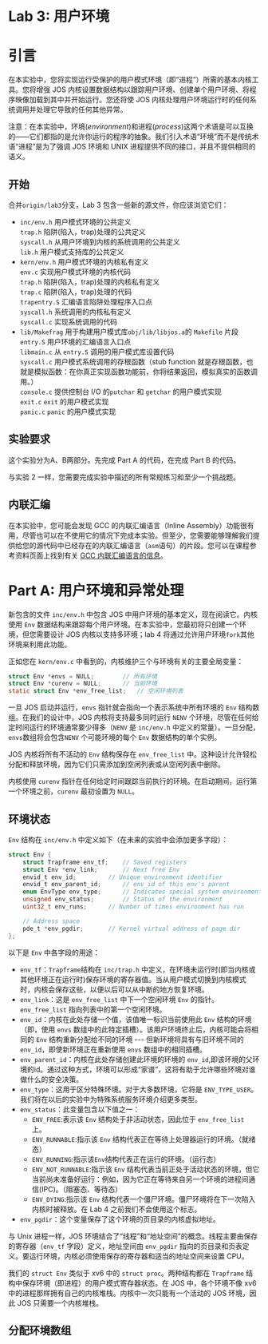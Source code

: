 # Lab 3: 用户环境

# 引言
在本实验中，您将实现运行受保护的用户模式环境（即“进程”）所需的基本内核工具。您将增强 JOS 内核设置数据结构以跟踪用户环境、创建单个用户环境、将程序映像加载到其中并开始运行。您还将使 JOS 内核处理用户环境运行时的任何系统调用并处理它导致的任何其他异常。

注意：在本实验中，环境(*environment*)和进程(*process*)这两个术语是可以互换的——它们都指的是允许你运行的程序的抽象。我们引入术语“环境”而不是传统术语“进程”是为了强调 JOS 环境和 UNIX 进程提供不同的接口，并且不提供相同的语义。

## 开始
合并`origin/lab3`分支，Lab 3 包含一些新的源文件，你应该浏览它们：
* `inc/env.h`	    用户模式环境的公共定义    
        `trap.h`	陷阱(陷入，trap)处理的公共定义    
        `syscall.h`	从用户环境到内核的系统调用的公共定义    
        `lib.h`	    用户模式支持库的公共定义   
* `kern/env.h`	    用户模式环境的内核私有定义      
        `env.c`	    实现用户模式环境的内核代码     
        `trap.h`	陷阱(陷入，trap)处理的内核私有定义     
        `trap.c`	陷阱(陷入，trap)处理的代码      
        `trapentry.S`	汇编语言陷阱处理程序入口点     
        `syscall.h`	系统调用的内核私有定义       
        `syscall.c`	实现系统调用的代码      
* `lib/Makefrag`	用于构建用户模式库`obj/lib/libjos.a`的 `Makefile` 片段      
    `entry.S`	用户环境的汇编语言入口点     
    `libmain.c`	从 `entry.S` 调用的用户模式库设置代码     
    `syscall.c`	用户模式系统调用的存根函数（stub function 就是存根函数，也就是模拟函数：在你真正实现函数功能前，你将结果返回，模拟真实的函数调用。）    
    `console.c`	提供控制台 I/O 的`putchar` 和 `getchar` 的用户模式实现     
    `exit.c`	`exit` 的用户模式实现    
    `panic.c`	`panic` 的用户模式实现    

## 实验要求
这个实验分为A、B两部分。先完成 Part A 的代码，在完成 Part B 的代码。

与实验 2 一样，您需要完成实验中描述的所有常规练习和至少一个挑战题。

## 内联汇编
在本实验中，您可能会发现 GCC 的内联汇编语言（Inline Assembly）功能很有用，尽管也可以在不使用它的情况下完成本实验。但至少，您需要能够理解我们提供给您的源代码中已经存在的内联汇编语言（`asm`语句）的片段。您可以在课程参考资料页面上找到有关 [GCC 内联汇编语言的信息](https://pdos.csail.mit.edu/6.828/2018/reference.html)。

# Part A: 用户环境和异常处理
新包含的文件 `inc/env.h` 中包含 JOS 中用户环境的基本定义，现在阅读它。内核使用 `Env` 数据结构来跟踪每个用户环境。在本实验中，您最初将只创建一个环境，但您需要设计 JOS 内核以支持多环境；lab 4 将通过允许用户环境`fork`其他环境来利用此功能。

正如您在 `kern/env.c` 中看到的，内核维护三个与环境有关的主要全局变量：
```c
struct Env *envs = NULL;		// 所有环境
struct Env *curenv = NULL;		// 当前环境
static struct Env *env_free_list;	// 空闲环境列表
```

一旦 JOS 启动并运行，`envs` 指针就会指向一个表示系统中所有环境的 `Env` 结构数组。在我们的设计中，JOS 内核将支持最多同时运行 `NENV` 个环境，尽管在任何给定时间运行的环境通常要少得多（`NENV` 是 `inc/env.h` 中定义的常量）。一旦分配，`envs`数组将会包含`NENV` 个可能环境的每个 `Env` 数据结构的单个实例。

JOS 内核将所有不活动的 `Env` 结构保存在 `env_free_list` 中。这种设计允许轻松分配和释放环境，因为它们只需添加到空闲列表或从空闲列表中删除。

内核使用 `curenv` 指针在任何给定时间跟踪当前执行的环境。在启动期间，运行第一个环境之前，`curenv` 最初设置为 `NULL`。

## 环境状态
`Env` 结构在 `inc/env.h` 中定义如下（在未来的实验中会添加更多字段）：
```c
struct Env {
	struct Trapframe env_tf;	// Saved registers
	struct Env *env_link;		// Next free Env
	envid_t env_id;			// Unique environment identifier
	envid_t env_parent_id;		// env_id of this env's parent
	enum EnvType env_type;		// Indicates special system environments
	unsigned env_status;		// Status of the environment
	uint32_t env_runs;		// Number of times environment has run

	// Address space
	pde_t *env_pgdir;		// Kernel virtual address of page dir
};
```

以下是 `Env` 中各字段的用途：    
* `env_tf`：`Trapframe`结构在 `inc/trap.h` 中定义，在环境未运行时(即当内核或其他环境正在运行时)保存环境的寄存器值。当从用户模式切换到内核模式时，内核会保存这些，以便以后可以从中断的地方恢复环境。     
* `env_link`：这是 `env_free_list` 中下一个空闲环境 `Env` 的指针。 `env_free_list` 指向列表中的第一个空闲环境。    
* `env_id`：内核在此处存储一个值，该值唯一标识当前使用此 `Env` 结构的环境（即，使用 `envs` 数组中的此特定插槽）。该用户环境终止后，内核可能会将相同的 `Env` 结构重新分配给不同的环境 --- 但新环境将具有与旧环境不同的 `env_id`，即使新环境正在重新使用 `envs` 数组中的相同插槽。      
* `env_parent_id`：内核在此处存储创建此环境的环境的 `env_id`,即该环境的父环境的id。通过这种方式，环境可以形成“家谱”，这将有助于允许哪些环境对谁做什么的安全决策。     
* `env_type`：这用于区分特殊环境。对于大多数环境，它将是 `ENV_TYPE_USER`。我们将在以后的实验中为特殊系统服务环境介绍更多类型。     
* `env_status`：此变量包含以下值之一：
   * `ENV_FREE`:表示该 `Env` 结构处于非活动状态，因此位于 `env_free_list` 上。     
   * `ENV_RUNNABLE`:指示该 `Env` 结构代表正在等待上处理器运行的环境。（就绪态）   
   * `ENV_RUNNING`:指示该`Env`结构代表正在运行的环境。（运行态）     
   * `ENV_NOT_RUNNABLE`:指示该 `Env` 结构代表当前正处于活动状态的环境，但它当前尚未准备好运行：例如，因为它正在等待来自另一个环境的进程间通信(IPC)。（阻塞态、等待态）       
   * `ENV_DYING`:指示该 `Env` 结构代表一个僵尸环境。僵尸环境将在下一次陷入内核时被释放。在 Lab 4 之前我们不会使用这个标志。    
 * `env_pgdir`：这个变量保存了这个环境的页目录的内核虚拟地址。    
  
与 Unix 进程一样，JOS 环境结合了“线程”和“地址空间”的概念。线程主要由保存的寄存器（`env_tf` 字段）定义，地址空间由 `env_pgdir` 指向的页目录和页表定义。要运行环境，内核必须使用保存的寄存器和适当的地址空间来设置 CPU。

我们的 `struct Env` 类似于 xv6 中的 `struct proc`。两种结构都在 `Trapframe` 结构中保存环境（即进程）的用户模式寄存器状态。在 JOS 中，各个环境不像 xv6 中的进程那样拥有自己的内核堆栈。内核中一次只能有一个活动的 JOS 环境，因此 JOS 只需要一个内核堆栈。

## 分配环境数组
